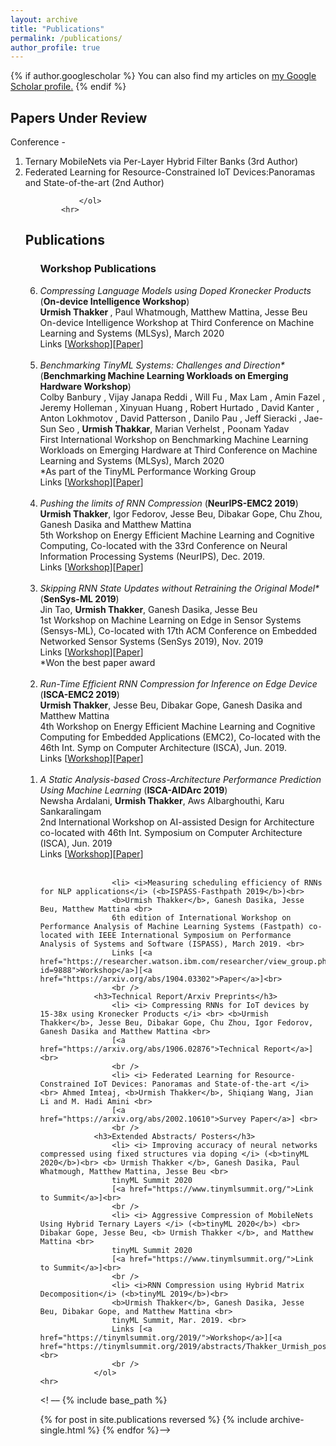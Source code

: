 ```yaml
---
layout: archive
title: "Publications"
permalink: /publications/
author_profile: true
---
```


{% if author.googlescholar %}
  You can also find my articles on <u><a href="{{author.googlescholar}}">my Google Scholar profile</a>.</u>
{% endif %}
<h2>Papers Under Review</h2>
				Conference - 
				<ol>
					<li> Ternary MobileNets via Per-Layer Hybrid Filter Banks (3rd Author)</li>
					<li> Federated Learning for Resource-Constrained IoT Devices:Panoramas and State-of-the-art (2nd Author) </li>
					
				</ol>
			<hr>
 <h2>Publications</h2>
				<ol reversed>
				<h3>Workshop Publications</h3>
					<li> <i> Compressing Language Models using Doped Kronecker Products</i> (<b>On-device Intelligence Workshop</b>)<br> <b> Urmish Thakker </b>, Paul Whatmough, Matthew Mattina, Jesse Beu <br> On-device Intelligence Workshop at Third Conference on Machine Learning and Systems (MLSys), March 2020 <br> Links [<a href="https://research.fb.com/programs/on-device-intelligence-workshop/#Accepted_Submissions">Workshop</a>][<a href="https://arxiv.org/abs/2001.08896">Paper</a>]<br>
					<br />
					<li> <i> Benchmarking TinyML Systems: Challenges and Direction* </i> (<b>Benchmarking Machine Learning Workloads on Emerging Hardware Workshop</b>)<br> Colby Banbury , Vijay Janapa Reddi , Will Fu , Max Lam , Amin Fazel , Jeremy Holleman , Xinyuan Huang , Robert Hurtado , David Kanter , Anton Lokhmotov , David Patterson , Danilo Pau , Jeff Sieracki , Jae-Sun Seo , <b> Urmish Thakkar</b>, Marian Verhelst , Poonam Yadav  <br> First International Workshop on Benchmarking Machine Learning Workloads on Emerging Hardware at Third Conference on Machine Learning and Systems (MLSys), March 2020 <br>*As part of the TinyML Performance Working Group<br>Links [<a href="https://memani1.github.io/challenge20/">Workshop</a>][<a href="https://arxiv.org/abs/2003.04821v1">Paper</a>]<br>
					<br />
					<li> <i>Pushing the limits of RNN Compression</i> (<b>NeurIPS-EMC2 2019</b>)<br><b>Urmish Thakker</b>, Igor Fedorov, Jesse Beu, Dibakar Gope, Chu Zhou, Ganesh Dasika and Matthew Mattina <br> 
5th Workshop on Energy Efficient Machine Learning and Cognitive Computing, Co-located with the 33rd Conference on Neural Information Processing Systems (NeurIPS), Dec. 2019. <br>
					Links [<a href="https://www.emc2-workshop.com/neurips-19">Workshop</a>][<a href="https://arxiv.org/abs/1910.02558">Paper</a>]<br>
					<br />
					<li> <i>Skipping RNN State Updates without Retraining the Original Model*</i> (<b>SenSys-ML 2019</b>)<br>
					Jin Tao, <b>Urmish Thakker</b>, Ganesh Dasika, Jesse Beu <br> 
					1st Workshop on Machine Learning on Edge in Sensor Systems (Sensys-ML), Co-located with 17th ACM Conference on Embedded Networked Sensor Systems (SenSys 2019), Nov. 2019<br>
					Links [<a href="https://sensysml.github.io/index">Workshop</a>][<a href="https://dl.acm.org/citation.cfm?id=3362965">Paper</a>]<br>
					*Won the best paper award<br>
					<br />
					<li> <i>Run-Time Efficient RNN Compression for Inference on Edge Device</i> (<b>ISCA-EMC2 2019</b>)<br>
					<b>Urmish Thakker</b>, Jesse Beu, Dibakar Gope, Ganesh Dasika and Matthew Mattina <br>
					4th Workshop on Energy Efficient Machine Learning and Cognitive Computing for Embedded Applications (EMC2), Co-located with the 46th Int. Symp on Computer Architecture (ISCA), Jun. 2019. <br>
					Links [<a href="https://www.emc2-workshop.com/isca-19">Workshop</a>][<a href="https://arxiv.org/abs/1906.04886">Paper</a>]<br>
					<br />
					<li> <i>A Static Analysis-based Cross-Architecture Performance Prediction Using Machine Learning </i> (<b>ISCA-AIDArc 2019</b>)<br>
					Newsha Ardalani, <b>Urmish Thakker</b>, Aws Albarghouthi, Karu Sankaralingam <br>
					2nd International Workshop on AI-assisted Design for Architecture co-located with 46th Int. Symposium on Computer Architecture (ISCA), Jun. 2019<br>
					Links [<a href="https://eecs.oregonstate.edu/aidarc/">Workshop</a>][<a href="https://arxiv.org/abs/1906.07840">Paper</a>]<br>
					<br />
					
					<li> <i>Measuring scheduling efficiency of RNNs for NLP applications</i> (<b>ISPASS-Fasthpath 2019</b>)<br>
					<b>Urmish Thakker</b>, Ganesh Dasika, Jesse Beu, Matthew Mattina <br>
					6th edition of International Workshop on Performance Analysis of Machine Learning Systems (Fastpath) co-located with IEEE International Symposium on Performance Analysis of Systems and Software (ISPASS), March 2019. <br>
					Links [<a href="https://researcher.watson.ibm.com/researcher/view_group.php?id=9888">Workshop</a>][<a href="https://arxiv.org/abs/1904.03302">Paper</a>]<br>
					<br />
				<h3>Technical Report/Arxiv Preprints</h3>
					<li> <i> Compressing RNNs for IoT devices by 15-38x using Kronecker Products </i> <br> <b>Urmish Thakker</b>, Jesse Beu, Dibakar Gope, Chu Zhou, Igor Fedorov, Ganesh Dasika and Matthew Mattina <br> 
					[<a href="https://arxiv.org/abs/1906.02876">Technical Report</a>] <br>
					<br />
					<li> <i> Federated Learning for Resource-Constrained IoT Devices: Panoramas and State-of-the-art </i> <br> Ahmed Imteaj, <b>Urmish Thakker</b>, Shiqiang Wang, Jian Li and M. Hadi Amini <br>
					[<a href="https://arxiv.org/abs/2002.10610">Survey Paper</a>] <br>
					<br />
				<h3>Extended Abstracts/ Posters</h3>
					<li> <i> Improving accuracy of neural networks compressed using fixed structures via doping </i> (<b>tinyML 2020</b>)<br> <b> Urmish Thakker </b>, Ganesh Dasika, Paul Whatmough, Matthew Mattina, Jesse Beu <br> 
					tinyML Summit 2020
					[<a href="https://www.tinymlsummit.org/">Link to Summit</a>]<br>
					<br />
					<li> <i> Aggressive Compression of MobileNets Using Hybrid Ternary Layers </i> (<b>tinyML 2020</b>) <br> Dibakar Gope, Jesse Beu, <b> Urmish Thakker </b>, and Matthew Mattina <br> 
					tinyML Summit 2020
					[<a href="https://www.tinymlsummit.org/">Link to Summit</a>]<br>
					<br />
					<li> <i>RNN Compression using Hybrid Matrix Decomposition</i> (<b>tinyML 2019</b>)<br> 
					<b>Urmish Thakker</b>, Ganesh Dasika, Jesse Beu, Dibakar Gope, and Matthew Mattina <br>
					tinyML Summit, Mar. 2019. <br>
					Links [<a href="https://tinymlsummit.org/2019/">Workshop</a>][<a href="https://tinymlsummit.org/2019/abstracts/Thakker_Urmish_poster.pdf">Paper</a>]<br>
					<br />
				</ol>
	<hr>
<! –– {% include base_path %}

{% for post in site.publications reversed %}
  {% include archive-single.html %}
{% endfor %}-->
